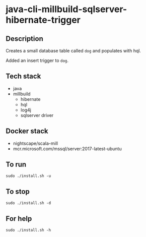# java-cli-millbuild-sqlserver-hibernate-trigger

## Description
Creates a small database table
called `dog` and populates with hql.

Added an insert trigger to `dog`.

## Tech stack
- java
- millbuild
  - hibernate
  - hql
  - log4j
  - sqlserver driver

## Docker stack
- nightscape/scala-mill
- mcr.microsoft.com/mssql/server:2017-latest-ubuntu

## To run
`sudo ./install.sh -u`

## To stop
`sudo ./install.sh -d`

## For help
`sudo ./install.sh -h`
